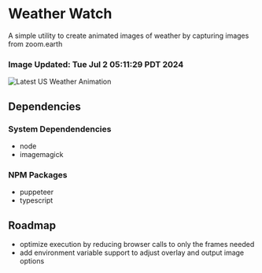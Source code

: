 # Weather Watch

A simple utility to create animated images of weather by capturing images from zoom.earth

### Image Updated: Tue Jul  2 05:11:29 PDT 2024

![Latest US Weather Animation](animations/2024-07-02.webp)

## Dependencies
### System Dependendencies
* node
* imagemagick
### NPM Packages
* puppeteer
* typescript

## Roadmap
* optimize execution by reducing browser calls to only the frames needed
* add environment variable support to adjust overlay and output image options
